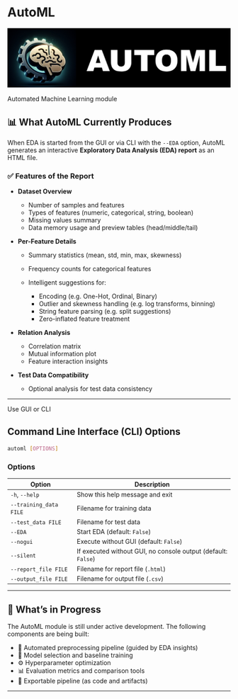 # AutoML
![automl icon](data/icons/automl_icon_big.jpg?raw=true "AutoML icon")

Automated Machine Learning module


## 📊 What AutoML Currently Produces

When EDA is started from the GUI or via CLI with the `--EDA` option, AutoML generates an interactive **Exploratory Data Analysis (EDA) report** as an HTML file.

### ✅ Features of the Report

* **Dataset Overview**

  * Number of samples and features
  * Types of features (numeric, categorical, string, boolean)
  * Missing values summary
  * Data memory usage and preview tables (head/middle/tail)

* **Per-Feature Details**

  * Summary statistics (mean, std, min, max, skewness)
  * Frequency counts for categorical features
  * Intelligent suggestions for:

    * Encoding (e.g. One-Hot, Ordinal, Binary)
    * Outlier and skewness handling (e.g. log transforms, binning)
    * String feature parsing (e.g. split suggestions)
    * Zero-inflated feature treatment

* **Relation Analysis**

  * Correlation matrix
  * Mutual information plot
  * Feature interaction insights

* **Test Data Compatibility**

  * Optional analysis for test data consistency

---


Use GUI or CLI

## Command Line Interface (CLI) Options

```bash
automl [OPTIONS]
````

### Options

| Option                 | Description                                                   |
| ---------------------- | ------------------------------------------------------------- |
| `-h`, `--help`         | Show this help message and exit                               |
| `--training_data FILE` | Filename for training data                                    |
| `--test_data FILE`     | Filename for test data                                        |
| `--EDA`                | Start EDA (default: `False`)                                  |
| `--nogui`              | Execute without GUI (default: `False`)                        |
| `--silent`             | If executed without GUI, no console output (default: `False`) |
| `--report_file FILE`   | Filename for report file (`.html`)                            |
| `--output_file FILE`   | Filename for output file (`.csv`)                             |

---

## 🚧 What’s in Progress

The AutoML module is still under active development. The following components are being built:

* 🔧 Automated preprocessing pipeline (guided by EDA insights)
* 🧠 Model selection and baseline training
* ⚙️ Hyperparameter optimization
* 📊 Evaluation metrics and comparison tools
* 💾 Exportable pipeline (as code and artifacts)



---

```
